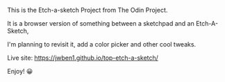 This is the Etch-a-sketch Project from The Odin Project.


It is a browser version of something between a sketchpad and an Etch-A-Sketch, 


I'm planning to revisit it, add a color picker and other cool tweaks.

Live site: https://jwben1.github.io/top-etch-a-sketch/

Enjoy! 😀

